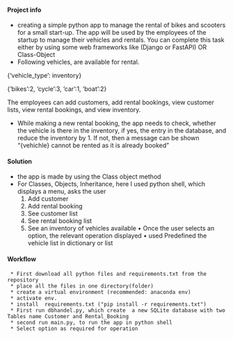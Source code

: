 
#### Project info
* creating a simple python app to manage the rental of bikes and scooters for a small start-up. The app will be used by the employees of the startup to manage their vehicles and rentals. You can complete this task either by using some web frameworks like (Django or FastAPI) OR Class-Object
* Following vehicles, are available for rental. 

{‘vehicle_type’: inventory}

{‘bikes’:2, ‘cycle’:3, ’car’:1, ’boat’:2} 

The employees can add customers, add rental bookings, view customer lists, view rental bookings, and view inventory.
* While making a new rental booking, the app needs to check, whether the vehicle is there in the inventory, if yes, the entry in the database, and reduce the inventory by 1. If not, then a message can be shown “{vehichle} cannot be rented as it is already booked”

#### Solution
* the app is made by using the Class object method
* For Classes, Objects, Inheritance, here I used python shell, which displays a menu, asks the user
     1. Add customer
     2. Add rental booking
     3. See customer list
     4. See rental booking list
     5. See an inventory of vehicles available
• Once the user selects an option, the relevant operation displayed
• used Predefined the vehicle list in dictionary or list

#### Workflow 
     * First download all python files and requirements.txt from the repository
     * place all the files in one directory(folder)
     * create a virtual environment (recommended: anaconda env)
     * activate env.
     * install  requirements.txt ("pip install -r requirements.txt")
     * First run dbhandel.py, which create  a new SQLite database with two Tables name Customer and Rental_Booking
     * second run main.py, to run the app in python shell
     * Select option as required for operation

